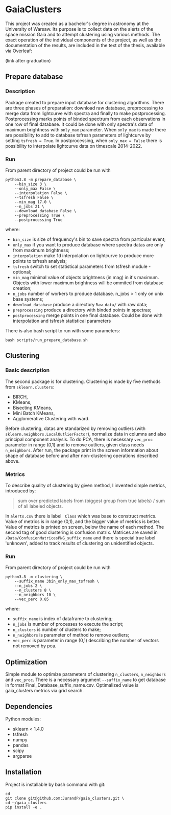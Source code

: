 # GaiaClusters
This project was created as a bachelor's degree in astronomy at the University of Warsaw. Its purpose is to collect data on the alerts of the space mission Gaia and to attempt clustering using various methods. The exact operation of the individual components of the project, as well as the documentation of the results, are included in the text of the thesis, available via Overleaf:

(link after graduation)

## Prepare database
### Description
Package created to prepare input database for clustering algorithms. There are three phases of preparation: download raw database, preprocessing to merge data from lightcurve with spectra and finally to make postprocessing. Postprocessing marks points of binded spectrum from each observations in one row of final database. It could be done with only spectra's data of maximum brightness with ``only_max`` parameter. When ``only_max`` is made there are possibility to add to database tsfresh parameters of lightcurve by setting ``tsfresh = True``. In postprocessing, when ``only_max = False`` there is possibility to interpolate lightcurve data on timescale 2014-2022.
### Run
From parent directory of project could be run with
```
python3.8 -m prepare_database \
    --bin_size 3 \
    --only_max False \
    --interpolation False \
    --tsfresh False \
    --min_mag 17.0 \
    --n_jobs 21 \
    --download_database False \
    --preprocessing True \
    --postprocessing True
```
 
where:
  * ``bin_size`` is size of frequency's bin to save spectra from particular event;
  * ``only_max`` if you want to produce database where spectra datas are only from maximum brightness;
  * ``interpolation`` make 1d interpolation on lightcurve to produce more points to tsfresh analysis;
  * ``tsfresh`` switch to set statistical parameters from tsfresh module - optional;
  * ``min_mag`` minimal value of objects brightness (in mag) in it's maximum. Objects with lower maximum brightness will be ommited from database creation;
  * ``n_jobs`` number of workers to produce database. n_jobs > 1 only on unix base systems;
  * ``download_database`` produce a directory ``Raw_data/`` with raw data;
  * ``preprocessing`` produce a directory with binded points in spectras;
  * ``postprocessing`` merge points in one final database. Could be done with interpolation and tsfresh statistical parameters

There is also bash script to run with some parameters:

```
bash scripts/run_prepare_database.sh
```
## Clustering
### Basic description
The second package is for clustering. Clustering is made by five methods from ``sklearn.clusters``:
* BIRCH,
* KMeans,
* Bisecting KMeans,
* Mini Batch KMeans,
* Agglomerative Clustering with ward.

Before clustering, datas are standarized by removing outliers (with ``sklearn.neighbors.LocalOutlierFactor``), normalize data in columns and also principal component analysis. To do PCA, there is necessary ``vec_proc`` parameter in range (0,1) and to remove outliers, given class needs ``n_neighbors``. After run, the package print in the screen information about shape of database before and after non-clustering operations described above.

### Metrics
To describe quality of clustering by given method, I invented simple metrics, introduced by:

> sum over predicted labels from (biggest group from true labels) / sum of all labeled objects. 

In ``alerts.csv`` there is label `` Class`` which was base to construct metrics. Value of metrics is in range (0,1), and the bigger value of metrics is better. Value of metrics is printed on screen, below the name of each method. The second tag of good clustering is confusion matrix. Matrices are saved in ``/Data/ConfusionMatricesPNG_suffix_name`` and there is special true label 'unknown', added to track results of clustering on unidentified objects.

### Run
From parent directory of project could be run with
```
python3.8 -m clustering \
    --suffix_name 3bin_only_max_tsfresh \
    --n_jobs 2 \
    --n_clusters 8 \
    --n_neighbors 10 \
    --vec_perc 0.85

```
 
where:
  * ``suffix_name`` is index of dataframe to clustering;
  * ``n_jobs`` is number of processes to execute the script;
  * ``n_clusters`` is number of clusters to make;
  * ``n_neighbors`` is parameter of method to remove outliers;
  * ``vec_perc`` is parameter in range (0,1) describing the number of vectors not removed by pca.




## Optimization
Simple module to optimize parameters of clustering ``n_clusters``, ``n_neighbors`` and ``vec_proc``. There is a necessary argument ``--suffix_name`` to get database in format Final_Database_suffix_name.csv. Optimalized value is gaia_clusters metrics via grid search.


## Dependencies
Python modules:
* sklearn < 1.4.0
* tsfresh
* numpy
* pandas
* scipy
* argparse

## Installation
Project is installable by bash command with git:

```
cd
git clone git@github.com:JurandP/gaia_clusters.git \
cd ~/gaia_clusters
pip install -e .

```
